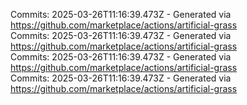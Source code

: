 Commits: 2025-03-26T11:16:39.473Z - Generated via https://github.com/marketplace/actions/artificial-grass
<br>
Commits: 2025-03-26T11:16:39.473Z - Generated via https://github.com/marketplace/actions/artificial-grass
<br>
Commits: 2025-03-26T11:16:39.473Z - Generated via https://github.com/marketplace/actions/artificial-grass
<br>
Commits: 2025-03-26T11:16:39.473Z - Generated via https://github.com/marketplace/actions/artificial-grass
<br>
